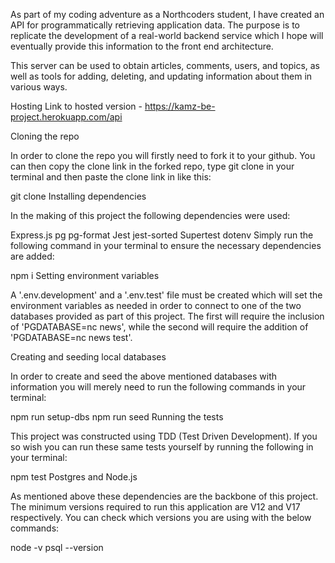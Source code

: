 As part of my coding adventure as a Northcoders student, I have created an API for programmatically retrieving application data. The purpose is to replicate the development of a real-world backend service which I hope will eventually provide this information to the front end architecture.

This server can be used to obtain articles, comments, users, and topics, as well as tools for adding, deleting, and updating information about them in various ways.

Hosting
Link to hosted version - https://kamz-be-project.herokuapp.com/api

Cloning the repo

In order to clone the repo you will firstly need to fork it to your github. You can then copy the clone link in the forked repo, type git clone in your terminal and then paste the clone link in like this:

git clone <clone link from forked repo>
Installing dependencies

In the making of this project the following dependencies were used:

Express.js
pg
pg-format
Jest
jest-sorted
Supertest
dotenv
Simply run the following command in your terminal to ensure the necessary dependencies are added:

npm i
Setting environment variables

A '.env.development' and a '.env.test' file must be created which will set the environment variables as needed in order to connect to one of the two databases provided as part of this project. The first will require the inclusion of 'PGDATABASE=nc news', while the second will require the addition of 'PGDATABASE=nc news test'.

Creating and seeding local databases

In order to create and seed the above mentioned databases with information you will merely need to run the following commands in your terminal:

npm run setup-dbs
npm run seed
Running the tests

This project was constructed using TDD (Test Driven Development). If you so wish you can run these same tests yourself by running the following in your terminal:

npm test
Postgres and Node.js

As mentioned above these dependencies are the backbone of this project. The minimum versions required to run this application are V12 and V17 respectively. You can check which versions you are using with the below commands:

node -v
psql --version
